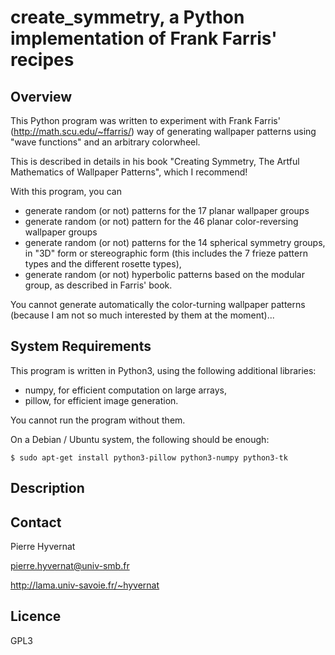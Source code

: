 # create_symmetry, a Python implementation of Frank Farris' recipes

## Overview

This Python program was written to experiment with Frank Farris'
(http://math.scu.edu/~ffarris/) way of generating wallpaper patterns using
"wave functions" and an arbitrary colorwheel.

This is described in details in his book "Creating Symmetry, The Artful
Mathematics of Wallpaper Patterns", which I recommend!

With this program, you can

- generate random (or not) patterns for the 17 planar wallpaper groups
- generate random (or not) pattern for the 46 planar color-reversing wallpaper groups
- generate random (or not) patterns for the 14 spherical symmetry groups, in "3D" form or stereographic form (this includes the 7 frieze pattern types and the different rosette types),
- generate random (or not) hyperbolic patterns based on the modular group, as described in Farris' book.

You cannot generate automatically the color-turning wallpaper patterns
(because I am not so much interested by them at the moment)...


## System Requirements

This program is written in Python3, using the following additional libraries:

- numpy, for efficient computation on large arrays,
- pillow, for efficient image generation.

You cannot run the program without them.

On a Debian / Ubuntu system, the following should be enough:
```console
$ sudo apt-get install python3-pillow python3-numpy python3-tk
```

## Description




## Contact

Pierre Hyvernat

pierre.hyvernat@univ-smb.fr

http://lama.univ-savoie.fr/~hyvernat


## Licence

GPL3

